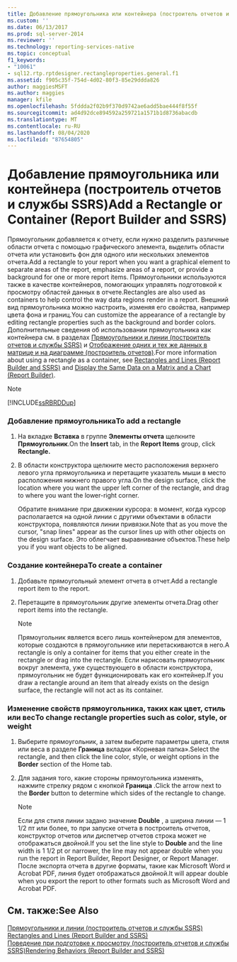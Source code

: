 ```yaml
---
title: Добавление прямоугольника или контейнера (построитель отчетов и службы SSRS) | Документы Майкрософт
ms.custom: ''
ms.date: 06/13/2017
ms.prod: sql-server-2014
ms.reviewer: ''
ms.technology: reporting-services-native
ms.topic: conceptual
f1_keywords:
- "10061"
- sql12.rtp.rptdesigner.rectangleproperties.general.f1
ms.assetid: f905c35f-754d-4d02-80f3-85e29ddda826
author: maggiesMSFT
ms.author: maggies
manager: kfile
ms.openlocfilehash: 5fddda2f02b9f370d9742ae6add5bae444f8f55f
ms.sourcegitcommit: ad4d92dce894592a259721a1571b1d8736abacdb
ms.translationtype: MT
ms.contentlocale: ru-RU
ms.lasthandoff: 08/04/2020
ms.locfileid: "87654805"
---
```

# <a name="add-a-rectangle-or-container-report-builder-and-ssrs"></a><span data-ttu-id="2363b-102">Добавление прямоугольника или контейнера (построитель отчетов и службы SSRS)</span><span class="sxs-lookup"><span data-stu-id="2363b-102">Add a Rectangle or Container (Report Builder and SSRS)</span></span>
  <span data-ttu-id="2363b-103">Прямоугольник добавляется к отчету, если нужно разделить различные области отчета с помощью графического элемента, выделить области отчета или установить фон для одного или нескольких элементов отчета.</span><span class="sxs-lookup"><span data-stu-id="2363b-103">Add a rectangle to your report when you want a graphical element to separate areas of the report, emphasize areas of a report, or provide a background for one or more report items.</span></span> <span data-ttu-id="2363b-104">Прямоугольники используются также в качестве контейнеров, помогающих управлять подготовкой к просмотру областей данных в отчете.</span><span class="sxs-lookup"><span data-stu-id="2363b-104">Rectangles are also used as containers to help control the way data regions render in a report.</span></span> <span data-ttu-id="2363b-105">Внешний вид прямоугольника можно настроить, изменяя его свойства, например цвета фона и границ.</span><span class="sxs-lookup"><span data-stu-id="2363b-105">You can customize the appearance of a rectangle by editing rectangle properties such as the background and border colors.</span></span> <span data-ttu-id="2363b-106">Дополнительные сведения об использовании прямоугольника как контейнера см. в разделах [Прямоугольники и линии (построитель отчетов и службы SSRS)](rectangles-and-lines-report-builder-and-ssrs.md) и [Отображение одних и тех же данных в матрице и на диаграмме (построитель отчетов)](display-the-same-data-on-a-matrix-and-a-chart-report-builder.md).</span><span class="sxs-lookup"><span data-stu-id="2363b-106">For more information about using a rectangle as a container, see [Rectangles and Lines &#40;Report Builder and SSRS&#41;](rectangles-and-lines-report-builder-and-ssrs.md) and [Display the Same Data on a Matrix and a Chart &#40;Report Builder&#41;](display-the-same-data-on-a-matrix-and-a-chart-report-builder.md).</span></span>  
  
> [!NOTE]  
>  [!INCLUDE[ssRBRDDup](../../includes/ssrbrddup-md.md)]  
  
### <a name="to-add-a-rectangle"></a><span data-ttu-id="2363b-107">Добавление прямоугольника</span><span class="sxs-lookup"><span data-stu-id="2363b-107">To add a rectangle</span></span>  
  
1.  <span data-ttu-id="2363b-108">На вкладке **Вставка** в группе **Элементы отчета** щелкните **Прямоугольник**.</span><span class="sxs-lookup"><span data-stu-id="2363b-108">On the **Insert** tab, in the **Report Items** group, click **Rectangle.**</span></span>  
  
2.  <span data-ttu-id="2363b-109">В области конструктора щелкните место расположения верхнего левого угла прямоугольника и перетащите указатель мыши в место расположения нижнего правого угла.</span><span class="sxs-lookup"><span data-stu-id="2363b-109">On the design surface, click the location where you want the upper left corner of the rectangle, and drag to where you want the lower-right corner.</span></span>  
  
     <span data-ttu-id="2363b-110">Обратите внимание при движении курсора: в момент, когда курсор располагается на одной линии с другими объектами в области конструктора, появляются линии привязки.</span><span class="sxs-lookup"><span data-stu-id="2363b-110">Note that as you move the cursor, "snap lines" appear as the cursor lines up with other objects on the design surface.</span></span> <span data-ttu-id="2363b-111">Это облегчает выравнивание объектов.</span><span class="sxs-lookup"><span data-stu-id="2363b-111">These help you if you want objects to be aligned.</span></span>  
  
### <a name="to-create-a-container"></a><span data-ttu-id="2363b-112">Создание контейнера</span><span class="sxs-lookup"><span data-stu-id="2363b-112">To create a container</span></span>  
  
1.  <span data-ttu-id="2363b-113">Добавьте прямоугольный элемент отчета в отчет.</span><span class="sxs-lookup"><span data-stu-id="2363b-113">Add a rectangle report item to the report.</span></span>  
  
2.  <span data-ttu-id="2363b-114">Перетащите в прямоугольник другие элементы отчета.</span><span class="sxs-lookup"><span data-stu-id="2363b-114">Drag other report items into the rectangle.</span></span>  
  
    > [!NOTE]  
    >  <span data-ttu-id="2363b-115">Прямоугольник является всего лишь контейнером для элементов, которые создаются в прямоугольнике или перетаскиваются в него.</span><span class="sxs-lookup"><span data-stu-id="2363b-115">A rectangle is only a container for items that you either create in the rectangle or drag into the rectangle.</span></span> <span data-ttu-id="2363b-116">Если нарисовать прямоугольник вокруг элемента, уже существующего в области конструктора, прямоугольник не будет функционировать как его контейнер.</span><span class="sxs-lookup"><span data-stu-id="2363b-116">If you draw a rectangle around an item that already exists on the design surface, the rectangle will not act as its container.</span></span>  
  
### <a name="to-change-rectangle-properties-such-as-color-style-or-weight"></a><span data-ttu-id="2363b-117">Изменение свойств прямоугольника, таких как цвет, стиль или вес</span><span class="sxs-lookup"><span data-stu-id="2363b-117">To change rectangle properties such as color, style, or weight</span></span>  
  
1.  <span data-ttu-id="2363b-118">Выберите прямоугольник, а затем выберите параметры цвета, стиля или веса в разделе **Граница** вкладки «Корневая папка».</span><span class="sxs-lookup"><span data-stu-id="2363b-118">Select the rectangle, and then click the line color, style, or weight options in the **Border** section of the Home tab.</span></span>  
  
2.  <span data-ttu-id="2363b-119">Для задания того, какие стороны прямоугольника изменять, нажмите стрелку рядом с кнопкой **Граница** .</span><span class="sxs-lookup"><span data-stu-id="2363b-119">Click the arrow next to the **Border** button to determine which sides of the rectangle to change.</span></span>  
  
    > [!NOTE]  
    >  <span data-ttu-id="2363b-120">Если для стиля линии задано значение **Double** , а ширина линии — 1 1/2 пт или более, то при запуске отчета в построитель отчетов, конструктор отчетов или диспетчер отчетов строка может не отображаться двойной.</span><span class="sxs-lookup"><span data-stu-id="2363b-120">If you set the line style to **Double** and the line width is 1 1/2 pt or narrower, the line may not appear double when you run the report in Report Builder, Report Designer, or Report Manager.</span></span> <span data-ttu-id="2363b-121">После экспорта отчета в другие форматы, такие как Microsoft Word и Acrobat PDF, линия будет отображаться двойной.</span><span class="sxs-lookup"><span data-stu-id="2363b-121">It will appear double when you export the report to other formats such as Microsoft Word and Acrobat PDF.</span></span>  
  
## <a name="see-also"></a><span data-ttu-id="2363b-122">См. также:</span><span class="sxs-lookup"><span data-stu-id="2363b-122">See Also</span></span>  
 <span data-ttu-id="2363b-123">[Прямоугольники и линии (построитель отчетов и службы SSRS)](rectangles-and-lines-report-builder-and-ssrs.md) </span><span class="sxs-lookup"><span data-stu-id="2363b-123">[Rectangles and Lines &#40;Report Builder and SSRS&#41;](rectangles-and-lines-report-builder-and-ssrs.md) </span></span>  
 [<span data-ttu-id="2363b-124">Поведение при подготовке к просмотру (построитель отчетов и службы SSRS)</span><span class="sxs-lookup"><span data-stu-id="2363b-124">Rendering Behaviors &#40;Report Builder  and SSRS&#41;</span></span>](rendering-behaviors-report-builder-and-ssrs.md)  
  
  
